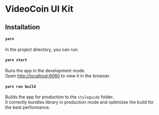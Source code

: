 # VideoCoin UI Kit

## Installation
#### `yarn`

In the project directory, you can run:
#### `yarn start`
Runs the app in the development mode.<br/>
Open [http://localhost:6060](http://localhost:6060) to view it in the browser.
#### `yarn run build`

Builds the app for production to the `styleguide` folder.<br/>
It correctly bundles library in production mode and optimizes the build for the best performance.
